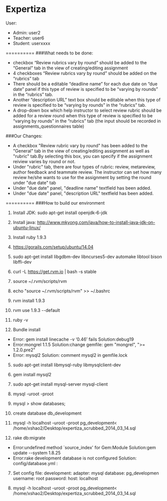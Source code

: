 Expertiza
=========

User:
* Admin: user2
* Teacher: user6
* Student: userxxxx


==========
###What needs to be done:
* checkbox “Review rubrics vary by round” should be added to the “General” tab in the view of creating/editing assignment
* 4 checkboxes “Review rubrics vary by round” should be added on the “rubrics” tab
* There should be a editable “deadline name” for each due date on “due date” panel if this type of review is specified to be “varying by rounds” in the “rubrics” tab.
* Another “description URL” text box should be editable when this type of review is specified to be “varying by rounds” in the “rubrics” tab.
* A drop-down box which help instructor to select review rubric should be added for a review round when this type of review is specified to be “varying by rounds” in the “rubrics” tab  (the input should be recorded in assignments_questionnaires table)


###Our Changes:
* A checkbox "Review rubric vary by round" has been added to the "General" tab in the view of creating/editing assignment as    well as "rubric" tab.By selecting this box, you can specify if the assignment reiview varies by round or not.
* Under "rubric" tab, there are four types of rubric: review, metareview, author feedback and teammate review. The instructor   can set how many review he/she wants to use for the assignment by setting the round under "due date" tab
* Under "due date" panel, "deadline name" textfield has been added. 
* Under "due date" panel, "description URL" textfield has been added. 

==========
###How to build our environment

1. Install JDK: 
    sudo apt-get install openjdk-6-jdk

2. Install java: 
http://www.mkyong.com/java/how-to-install-java-jdk-on-ubuntu-linux/

1. Install ruby 1.9.3
  1. https://gorails.com/setup/ubuntu/14.04
  2. sudo apt-get install libgdbm-dev libncurses5-dev automake libtool bison libffi-dev
  3. curl -L https://get.rvm.io | bash -s stable
  4. source ~/.rvm/scripts/rvm
  5. echo "source ~/.rvm/scripts/rvm" >> ~/.bashrc
  6. rvm install 1.9.3
  7. rvm use 1.9.3 --default
  8. ruby -v


4. Bundle install
  *  Error: gem install linecache -v ‘0.46’ fails
  Solution:debug19
  *  Error:mongrel 1.1.5
  Solution:change gemfile: gem "mongrel", ">= 1.2.0.pre2"
  *  Error: mysql2
  Solution: comment mysql2 in gemfile.lock

5. sudo apt-get install libmysql-ruby libmysqlclient-dev

6. gem install mysql2
  1. sudo apt-get install mysql-server mysql-client 
  2. mysql -uroot -proot
  3. mysql > show databases;
  4. create database db_development
  5. mysql -h localhost -uroot -proot pg_development< /home/xshao2/Desktop/expertiza_scrubbed_2014_03_14.sql

6. rake db:migrate
 * Error:undefined method `source_index' for Gem:Module
  Solution:gem update --system 1.8.25
 * Error:rake development database is not configured
  Solution: config/database.yml :

7. Set config file:
  development:
  adapter: mysql
  database: pg_developmen
  username: root
  password:
  host: localhost

8. mysql -h localhost -uroot -proot pg_development< /home/xshao2/Desktop/expertiza_scrubbed_2014_03_14.sql

